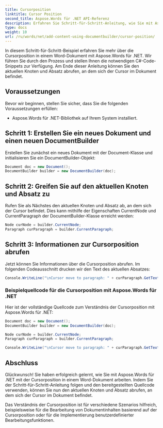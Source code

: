 ```yaml
---
title: Cursorposition
linktitle: Cursor Position
second_title: Aspose.Words für .NET API-Referenz
description: Erfahren Sie Schritt-für-Schritt-Anleitung, wie Sie mit Aspose.Words für .NET die Cursorposition in einem Word-Dokument abrufen.
type: docs
weight: 10
url: /ru/words/net/add-content-using-documentbuilder/cursor-position/
---
```


In diesem Schritt-für-Schritt-Beispiel erfahren Sie mehr über die Cursorposition in einem Word-Dokument mit Aspose.Words für .NET. Wir führen Sie durch den Prozess und stellen Ihnen die notwendigen C#-Code-Snippets zur Verfügung. Am Ende dieser Anleitung können Sie den aktuellen Knoten und Absatz abrufen, an dem sich der Cursor im Dokument befindet.

## Voraussetzungen
Bevor wir beginnen, stellen Sie sicher, dass Sie die folgenden Voraussetzungen erfüllen:
- Aspose.Words für .NET-Bibliothek auf Ihrem System installiert.

## Schritt 1: Erstellen Sie ein neues Dokument und einen neuen DocumentBuilder
Erstellen Sie zunächst ein neues Dokument mit der Document-Klasse und initialisieren Sie ein DocumentBuilder-Objekt:

```csharp
Document doc = new Document();
DocumentBuilder builder = new DocumentBuilder(doc);
```

## Schritt 2: Greifen Sie auf den aktuellen Knoten und Absatz zu
Rufen Sie als Nächstes den aktuellen Knoten und Absatz ab, an dem sich der Cursor befindet. Dies kann mithilfe der Eigenschaften CurrentNode und CurrentParagraph der DocumentBuilder-Klasse erreicht werden:

```csharp
Node curNode = builder.CurrentNode;
Paragraph curParagraph = builder.CurrentParagraph;
```

## Schritt 3: Informationen zur Cursorposition abrufen
Jetzt können Sie Informationen über die Cursorposition abrufen. Im folgenden Codeausschnitt drucken wir den Text des aktuellen Absatzes:

```csharp
Console.WriteLine("\nCursor move to paragraph: " + curParagraph.GetText());
```

### Beispielquellcode für die Cursorposition mit Aspose.Words für .NET
Hier ist der vollständige Quellcode zum Verständnis der Cursorposition mit Aspose.Words für .NET:

```csharp
Document doc = new Document();
DocumentBuilder builder = new DocumentBuilder(doc);

Node curNode = builder.CurrentNode;
Paragraph curParagraph = builder.CurrentParagraph;

Console.WriteLine("\nCursor move to paragraph: " + curParagraph.GetText());
```

## Abschluss
Glückwunsch! Sie haben erfolgreich gelernt, wie Sie mit Aspose.Words für .NET mit der Cursorposition in einem Word-Dokument arbeiten. Indem Sie der Schritt-für-Schritt-Anleitung folgen und den bereitgestellten Quellcode verwenden, können Sie nun den aktuellen Knoten und Absatz abrufen, an dem sich der Cursor im Dokument befindet.

Das Verständnis der Cursorposition ist für verschiedene Szenarios hilfreich, beispielsweise für die Bearbeitung von Dokumentinhalten basierend auf der Cursorposition oder für die Implementierung benutzerdefinierter Bearbeitungsfunktionen.


